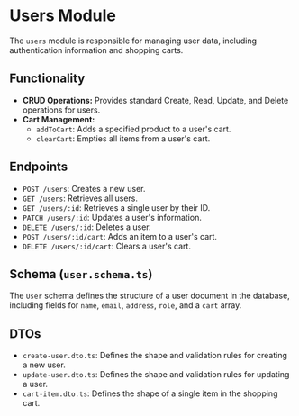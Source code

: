 # Users Module

The `users` module is responsible for managing user data, including authentication information and shopping carts.

## Functionality

-   **CRUD Operations:** Provides standard Create, Read, Update, and Delete operations for users.
-   **Cart Management:**
    -   `addToCart`: Adds a specified product to a user's cart.
    -   `clearCart`: Empties all items from a user's cart.

## Endpoints

-   `POST /users`: Creates a new user.
-   `GET /users`: Retrieves all users.
-   `GET /users/:id`: Retrieves a single user by their ID.
-   `PATCH /users/:id`: Updates a user's information.
-   `DELETE /users/:id`: Deletes a user.
-   `POST /users/:id/cart`: Adds an item to a user's cart.
-   `DELETE /users/:id/cart`: Clears a user's cart.

## Schema (`user.schema.ts`)

The `User` schema defines the structure of a user document in the database, including fields for `name`, `email`, `address`, `role`, and a `cart` array.

## DTOs

-   `create-user.dto.ts`: Defines the shape and validation rules for creating a new user.
-   `update-user.dto.ts`: Defines the shape and validation rules for updating a user.
-   `cart-item.dto.ts`: Defines the shape of a single item in the shopping cart.
